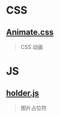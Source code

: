 # CSS
## [Animate.css](http://www.haorooms.com/uploads/example/Animatecss/)
> CSS 动画

# JS
## [holder.js](http://holderjs.com/)
> 图片占位符